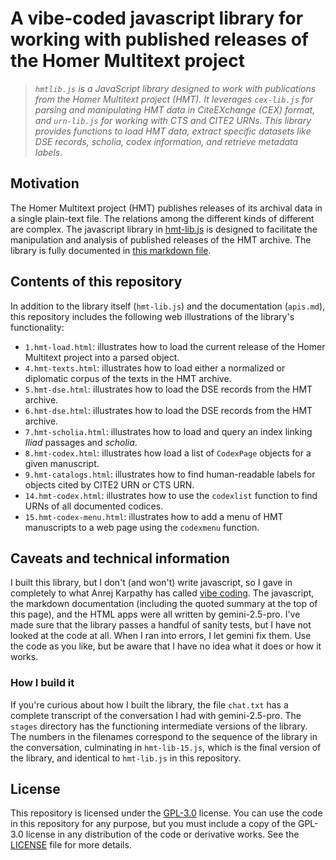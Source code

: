 # A vibe-coded javascript library for working with published releases of the Homer Multitext project

> *`hmtlib.js` is a JavaScript library designed to work with publications from the Homer Multitext project (HMT). It leverages `cex-lib.js` for parsing and manipulating HMT data in CiteEXchange (CEX) format, and `urn-lib.js` for working with CTS and CITE2 URNs. This library provides functions to load HMT data, extract specific datasets like DSE records, scholia, codex information, and retrieve metadata labels.*



## Motivation


The Homer Multitext project (HMT) publishes releases of its archival data in a single plain-text file. The relations among the different kinds of different are complex. 
The javascript library in [hmt-lib.js](./hmt-lib.js) is designed to facilitate the manipulation and analysis of published releases of the HMT archive. The library is fully documented in [this markdown file](./apis.md).





## Contents of this repository

In addition to the library itself (`hmt-lib.js`) and the documentation (`apis.md`), this repository includes the following web illustrations of the library's functionality:

- `1.hmt-load.html`: illustrates how to load the current release of the Homer Multitext project into a parsed object.
- `4.hmt-texts.html`: illustrates how to load either a normalized or diplomatic corpus of the texts in the HMT archive. 
- `5.hmt-dse.html`: illustrates how to load the DSE records from the HMT archive.
- `6.hmt-dse.html`: illustrates how to load the DSE records from the HMT archive.
- `7.hmt-scholia.html`: illustrates how to load and query an index linking *Iliad* passages and *scholia*.
- `8.hmt-codex.html`: illustrates how load a list of `CodexPage` objects for a given manuscript.
- `9.hmt-catalogs.html`: illustrates how to find human-readable labels for objects cited by CITE2 URN or CTS URN.
- `14.hmt-codex.html`: illustrates how to use the `codexlist` function to find URNs of all documented codices.
- `15.hmt-codex-menu.html`: illustrates how to add a menu of HMT manuscripts to a web page using the `codexmenu` function.



## Caveats and technical information

I built this library, but I don't (and won't) write javascript, so I gave in completely to what Anrej Karpathy has called [vibe coding](https://x.com/karpathy/status/1886192184808149383?lang=en). The javascript, the markdown documentation (including the quoted summary at the top of this page), and the HTML apps were all written by gemini-2.5-pro. I've made sure that the library passes a handful of sanity tests, but I have not looked at the code at all. When I ran into errors, I let gemini fix them. Use the code as you like, but be aware that I have no idea what it does or how it works.

### How I build it

If you're curious about how I built the library, the file `chat.txt` has a complete transcript of the conversation I had with gemini-2.5-pro. The `stages` directory has the functioning intermediate versions of the library. The numbers in the filenames correspond to the sequence of the library in the conversation, culminating in `hmt-lib-15.js`, which is the final version of the library, and identical to `hmt-lib.js` in this repository. 


## License

This repository is licensed under the [GPL-3.0](https://www.gnu.org/licenses/gpl-3.0.en.html) license. You can use the code in this repository for any purpose, but you must include a copy of the GPL-3.0 license in any distribution of the code or derivative works. See the [LICENSE](./LICENSE) file for more details.